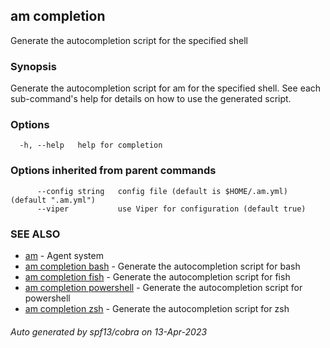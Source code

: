 ## am completion

Generate the autocompletion script for the specified shell

### Synopsis

Generate the autocompletion script for am for the specified shell.
See each sub-command's help for details on how to use the generated script.


### Options

```
  -h, --help   help for completion
```

### Options inherited from parent commands

```
      --config string   config file (default is $HOME/.am.yml) (default ".am.yml")
      --viper           use Viper for configuration (default true)
```

### SEE ALSO

* [am](am.md)	 - Agent system
* [am completion bash](am_completion_bash.md)	 - Generate the autocompletion script for bash
* [am completion fish](am_completion_fish.md)	 - Generate the autocompletion script for fish
* [am completion powershell](am_completion_powershell.md)	 - Generate the autocompletion script for powershell
* [am completion zsh](am_completion_zsh.md)	 - Generate the autocompletion script for zsh

###### Auto generated by spf13/cobra on 13-Apr-2023
